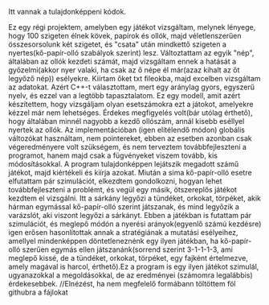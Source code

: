 Itt vannak a tulajdonképpeni kódok.

Ez egy régi projektem, amelyben egy játékot vizsgáltam, melynek lényege, hogy 100 szigeten élnek kövek, papírok és ollók, majd véletlenszerűen összesorsolunk két szigetet, és "csata" után mindkettő szigeten a nyertes(kő-papír-olló szabályok szerint) lesz. Változtattam az egyik "nép", általában az ollók kezdeti számát, majd vizsgáltam ennek a hatását a győzelmi(akkor nyer valaki, ha csak az ő népe él már(azaz kihalt az őt legyőző nép)) esélyekre. Kiírtam őket txt fileokba, majd excelben vizsgáltam az adatokat. Azért C++-t választottam, mert egy aránylag gyors, egyszerű nyelv, és ezzel van a legtöbb tapasztalatom. Ez egy modell, amit azért készítettem, hogy vizsgáljam olyan esetszámokra ezt a játokot, amelyekre kézzel már nem lehetséges. Érdekes megfigyelés volt(bár utólag érthető), hogy általában minnél nagyobb a kezdő ollószám, annál kisebb eséllyel nyertek az ollók. Az implementációban (igen elítélendő módon) globális változókat használtam, nem pointereket, ebben az esetben azonban csak végeredményere volt szükségem, és nem terveztem továbbfejleszteni a programot, hanem majd csak a fügvényeket viszem tovább, kis módosításokkal. A program tulajdonképpen lejátszik megadott számű játékot, majd kiértékeli és kiírja azokat.
Miután a sima kő-papír-olló esetre elfutattam pár szimulációt, elkezdtem gondolkozni, hogyan lehet továbbfejleszteni a problémt, és vegül egy másik, ötszereplős játékot kezdtem el vizsgálni. Itt a sárkány legyőzi a tündéket, orkokat, törpéket, akik hárman egymással kő-papír-olló szerint játszanak, és mind legyőzik a varázslót, aki viszont legyőzi a sárkányt. Ebben a játékban is futattam pár szimulációt, és meglepő módón a nyerési arányok(egyenlő számú kezdésre) igen erősen hasonlítottak annak a stratégiának a mutatási esélyeihez, amellyel mindenképpen döntetleneznénk egy ilyen játékban, ha kő-papír-olló szerűen egymás ellen játszanánk(sorrend szerint 3-1-1-1-3, ami meglepő kissé, de a tündéket, orkokat, törpéket, egy fajként értelmezve, amely magával is harcol, érthető).Ez a program is egy ilyen játékot szimulál, ugyanazokkal a megoldásokkal, de az eredményei (számomra legalábbis) érdekesebbek. 
//Elnézést, ha nem megfelelő formábann töltöttem föl githubra a fájlokat
